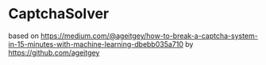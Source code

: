 # CaptchaSolver
based on https://medium.com/@ageitgey/how-to-break-a-captcha-system-in-15-minutes-with-machine-learning-dbebb035a710 by https://github.com/ageitgey
